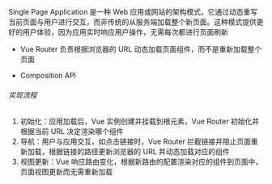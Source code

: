 Single Page Application 是一种 Web 应用或网站的架构模式，它通过动态重写当前页面与用户进行交互，而非传统的从服务端加载整个新页面。这种模式提供更好的用户体验，因为应用实时响应用户操作，无需每次都进行页面刷新

- Vue Router 负责根据浏览器的 URL 动态加载页面组件，而不是重新加载整个页面
* Composition API

###### 实现流程

1. 初始化：应用加载后，Vue 实例创建并挂载到根元素，Vue Router 初始化并根据当前 URL 决定渲染哪个组件
2. 导航：用户与应用交互，如点击链接时，Vue Router 拦截链接并阻止页面重新加载，根据链接的路径更新浏览器的 URL 并动态加载对应的组件
3. 视图更新：Vue 响应路由变化，根据新路由的配置渲染对应的组件到页面中，页面视图更新而无需重新加载


